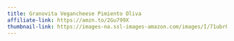 ```yaml
---
title: Granovita Vegancheese Pimiento Oliva
affiliate-link: https://amzn.to/2Gu799X
thumbnail-link: https://images-na.ssl-images-amazon.com/images/I/71ubrPUU3yL._SX679_.jpg
---
```

